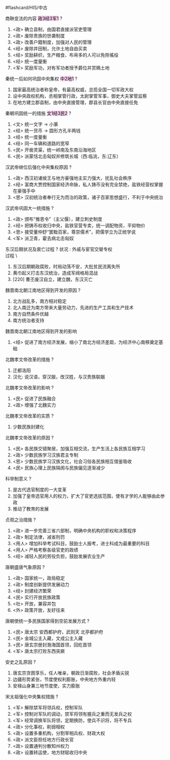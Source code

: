 #flashcard/HIS/中古 

商鞅变法的内容 <mark style="background: #FFB8EBA6;">政3经3军1</mark>
?
1. <政> 确立县制，由国君直接派官吏管理
2. <政> 废除贵族的世袭制度
3. <政> 改善户籍制度，加强对人民的管理
4. <经> 废除井田制，允许土地自由买卖
5. <经> 奖励耕织，生产粮食、布帛多的人可以免除徭役
6. <经> 统一度量衡
7. <军> 奖励军功，对有军功者授予爵位并赏赐土地

秦统一后如何巩固中央集权 <mark style="background: #FFB8EBA6;">中2地1</mark>
?
1. 国家最高统治者称皇帝，有最高权威，总揽全国一切军政大权
2. 设中央政权机构，丞相掌管行政，太尉掌管军事，御史大夫掌管监察
3. 在地方建立郡县制，由中央直接管理，郡县长官由中央直接任免

秦朝巩固统一的措施 <mark style="background: #FFB8EBA6;">文1经3民2</mark>
?
1. <文> 统一文字 -> 小篆
2. <经> 统一货币 -> 圆形方孔半两钱
3. <经> 统一度量衡
4. <经> 同一车辆和道路的宽窄
5. <民> 开凿灵渠，统一岭南及东南沿海地区
6. <民> 派蒙恬北击匈奴并修筑长城（西:临洮，东:辽东）

汉武帝继位后强化中央集权原因 
?
1. <政> 西汉初诸侯王与地方豪强地主实力强大，扰乱社会秩序
2. <经> 富商大贾控制国家经济命脉，私人铸币没有完全禁绝，盐铁经营权掌握在豪强手中
3. <思> 汉初统治者奉行无为而治的政策，诸子百家思想盛行，不利于中央统治

汉武帝巩固大一统措施
?
1. <政> 颁布“推恩令”（主父偃），建立刺史制度
2. <经> 把铸币权收归中央，盐铁官营专卖，统一调配物资，平抑物价
3. <思> 接受董仲舒“罢黜百家，尊崇儒术”，把儒学立为正统学说
4. <军> 派卫青，霍去病北击匈奴

东汉后期状况及衰亡过程
?
状况 : 外戚与宦官交替专权 \
过程 \ 
1. 东汉后期朝政腐败，时局动荡不安，大批贫民流离失所
2. 黄巾起义打击东汉统治，造成军阀格局混战
3. [220] 曹丕废汉自立，建立魏，东汉灭亡

魏晋南北朝江南地区得到开发的原因
?
1. 北方战乱多，南方相对稳定
2. 北人南迁为南方带来大量劳动力，先进的生产工具和生产技术
3. 南方自然条件优越
4. 南方统治者支持

魏晋南北朝江南地区得到开发的影响
1. <经> 促进了南方经济发展，缩小了南北方经济差距，为经济中心南移奠定基础

北魏孝文帝改革的措施
?
1. 迁都洛阳
2. 汉化: 说汉语，穿汉服，改汉姓，与汉贵族联姻

北魏孝文帝改革的影响
?
1. <民> 促进了民族融合
2. <政> 增强了北魏实力

北魏孝文帝改革的实质
?
1. 少数民族封建化

北魏孝文帝改革的原因
?
1. <民> 各民族交错聚居，加强互相交流，生产生活上各民族互相学习
2. <政> 少数民族学习汉族君主专制
3. <思> 少数民族学习汉族文化，社会习俗各民族相互借鉴吸收
4. <民> 民族心理上民族隔阂与民族偏见逐渐减少

科举制意义
?
1. 是古代选官制度的一大变革
2. 加强了皇帝选官用人的权力，扩大了官吏选拔范围，使有才学的人能够由此参政
3. 推动了教育的发展

贞观之治措施
?
1. <政> 进一步完善三省六部制，明确中央机构的职权和决策程序
2. <政> 制定法律，减省刑罚
3. <用人> 增加科举考试科目，鼓励士人报考，进士科成为最重要的科目
4. <用人> 严格考察各级官吏的政绩
5. <经> 减轻人民的劳役负担，鼓励发展农业生产

唐朝盛唐气象原因
?
1. <政> 国家统一，政局稳定
2. <政> 制度创新提供发展动力
3. <经> 封建经济繁荣
4. <民> 实行开放民族政策
5. <社> 开放，兼容并包
6. <外> 政策开放，友好往来

唐朝使统一多民族国家得到空前发展方式
?
1. <民> 唐太宗 安西都护府，武则天 北亭都护府
2. <民> 金城公主入藏，文成公主入藏
3. <民> 唐玄宗册封渤海国首领，回纥首领
4. <军> 唐太宗打败东西突厥

安史之乱原因
?
1. 唐玄宗贪图享乐，任人唯亲，朝政日渐腐败，社会矛盾尖锐
2. 边疆形势紧张，节度使权利膨胀，中央地方外重内轻
3. 安禄山身兼三地节度使，实力膨胀

宋太祖强化中央集权措施
?
1. <军> 解除禁军将领兵权，控制军队
2. <军> 控制对军队的调动，禁军将领有握兵之重而无发兵之权
3. <军> 经常调换军队将领，定期换防，使兵不识将，将不专兵
4. <政> 分化事权，削弱相权
5. <政> 设置多重机构，分割宰相兵权、财政大权
6. <政> 派文臣担任地方行政长官
7. <政> 设置通判分散知州权力
8. <政> 设置转运使，地方财赋收归中央
